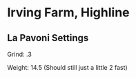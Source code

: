 # Irving Farm, Highline


## La Pavoni Settings

Grind: .3

Weight: 14.5   (Should still just a little 2 fast)
